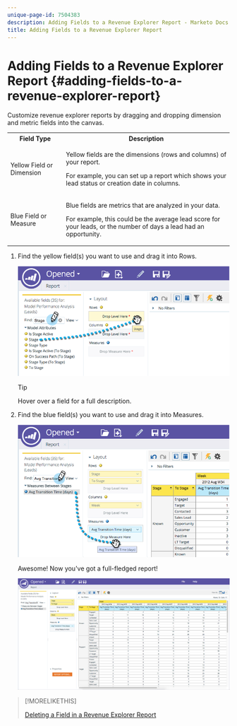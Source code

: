 ```yaml
---
unique-page-id: 7504383
description: Adding Fields to a Revenue Explorer Report - Marketo Docs - Product Documentation
title: Adding Fields to a Revenue Explorer Report
---
```


# Adding Fields to a Revenue Explorer Report {#adding-fields-to-a-revenue-explorer-report}

Customize revenue explorer reports by dragging and dropping dimension and metric fields into the canvas.

<table> 
 <tbody> 
  <tr> 
   <th>Field Type</th> 
   <th>Description</th> 
  </tr> 
  <tr> 
   <td>Yellow Field or Dimension</td> 
   <td><p>Yellow fields are the dimensions (rows and columns) of your report.</p><p>For example, you can set up a report which shows your lead status or creation date in columns.</p></td> 
  </tr> 
  <tr> 
   <td>Blue Field or Measure</td> 
   <td><p>Blue fields are metrics that are analyzed in your data.</p><p>For example, this could be the average lead score for your leads, or the number of days a lead had an opportunity.</p></td> 
  </tr> 
 </tbody> 
</table>

1. Find the yellow field(s) you want to use and drag it into Rows.

   ![](assets/image2015-3-24-15-3a22-3a34.png)

   >[!TIP]
   >
   >Hover over a field for a full description.

1. Find the blue field(s) you want to use and drag it into Measures.

   ![](assets/image2015-3-24-15-3a53-3a5.png)

   Awesome! Now you've got a full-fledged report!

   ![](assets/image2015-3-24-15-3a55-3a7.png)

>[!MORELIKETHIS]
>
>[Deleting a Field in a Revenue Explorer Report](/help/marketo/product-docs/reporting/revenue-cycle-analytics/revenue-explorer/deleting-a-field-in-a-revenue-explorer-report.md)
